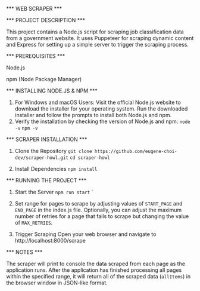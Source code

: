 *** WEB SCRAPER ***

*** PROJECT DESCRIPTION ***

This project contains a Node.js script for scraping job classification data from a government website. It uses Puppeteer for scraping dynamic content and Express for setting up a simple server to trigger the scraping process.

*** PREREQUISITES ***

Node.js

npm (Node Package Manager)

*** INSTALLING NODE.JS & NPM ***

1. For Windows and macOS Users:
    Visit the official Node.js website to download the installer for your operating system.
    Run the downloaded installer and follow the prompts to install both Node.js and npm.
2. Verify the installation by checking the version of Node.js and npm:
    `node -v`
    `npm -v`

*** SCRAPER INSTALLATION ***

1. Clone the Repository
    `git clone https://github.com/eugene-choi-dev/scraper-howl.git`
    `cd scraper-howl`

2. Install Dependencies
    `npm install`

*** RUNNING THE PROJECT ***

1. Start the Server
    `npm run start`
`
2. Set range for pages to scrape by adjusting values of `START_PAGE` and `END_PAGE` in the index.js file. Optionally, you can adjust the maximum number of retries for a page that fails to scrape but changing the value of `MAX_RETRIES`.

3. Trigger Scraping
    Open your web browser and navigate to http://localhost:8000/scrape

*** NOTES ***

The scraper will print to console the data scraped from each page as the application runs. After the application has finished processing all pages within the specified range, it will return all of the scraped data (`allItems`) in the browser window in JSON-like format.
